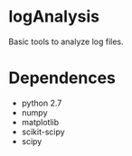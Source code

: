 logAnalysis
===========

Basic tools to analyze log files.

Dependences
===========

* python 2.7
* numpy
* matplotlib
* scikit-scipy
* scipy

